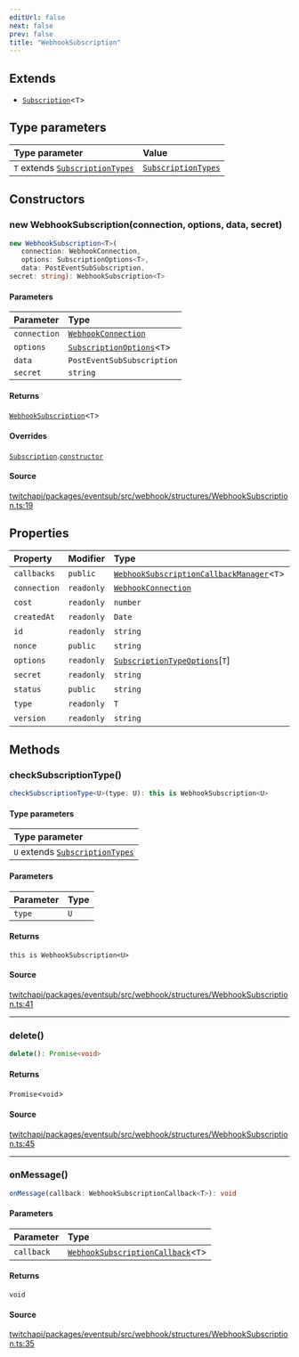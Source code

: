 ```yaml
---
editUrl: false
next: false
prev: false
title: "WebhookSubscription"
---
```


## Extends

- [`Subscription`](/api/eventsub/classes/subscription/)\<`T`\>

## Type parameters

| Type parameter | Value |
| :------ | :------ |
| `T` extends [`SubscriptionTypes`](/api/eventsub/enumerations/subscriptiontypes/) | [`SubscriptionTypes`](/api/eventsub/enumerations/subscriptiontypes/) |

## Constructors

### new WebhookSubscription(connection, options, data, secret)

```ts
new WebhookSubscription<T>(
   connection: WebhookConnection, 
   options: SubscriptionOptions<T>, 
   data: PostEventSubSubscription, 
secret: string): WebhookSubscription<T>
```

#### Parameters

| Parameter | Type |
| :------ | :------ |
| `connection` | [`WebhookConnection`](/api/eventsub/classes/webhookconnection/) |
| `options` | [`SubscriptionOptions`](/api/eventsub/type-aliases/subscriptionoptions/)\<`T`\> |
| `data` | `PostEventSubSubscription` |
| `secret` | `string` |

#### Returns

[`WebhookSubscription`](/api/eventsub/classes/webhooksubscription/)\<`T`\>

#### Overrides

[`Subscription`](/api/eventsub/classes/subscription/).[`constructor`](/api/eventsub/classes/subscription/#constructors)

#### Source

[twitchapi/packages/eventsub/src/webhook/structures/WebhookSubscription.ts:19](https://github.com/pablornc/twitchapi//blob/f8a75ccd701e54db4c91e2b0128974da23f25d14/packages/eventsub/src/webhook/structures/WebhookSubscription.ts#L19)

## Properties

| Property | Modifier | Type | Inherited from |
| :------ | :------ | :------ | :------ |
| `callbacks` | `public` | [`WebhookSubscriptionCallbackManager`](/api/eventsub/classes/webhooksubscriptioncallbackmanager/)\<`T`\> | - |
| `connection` | `readonly` | [`WebhookConnection`](/api/eventsub/classes/webhookconnection/) | - |
| `cost` | `readonly` | `number` | [`Subscription`](/api/eventsub/classes/subscription/).`cost` |
| `createdAt` | `readonly` | `Date` | [`Subscription`](/api/eventsub/classes/subscription/).`createdAt` |
| `id` | `readonly` | `string` | [`Subscription`](/api/eventsub/classes/subscription/).`id` |
| `nonce` | `public` | `string` | [`Subscription`](/api/eventsub/classes/subscription/).`nonce` |
| `options` | `readonly` | [`SubscriptionTypeOptions`](/api/eventsub/interfaces/subscriptiontypeoptions/)\[`T`\] | [`Subscription`](/api/eventsub/classes/subscription/).`options` |
| `secret` | `readonly` | `string` | - |
| `status` | `public` | `string` | [`Subscription`](/api/eventsub/classes/subscription/).`status` |
| `type` | `readonly` | `T` | [`Subscription`](/api/eventsub/classes/subscription/).`type` |
| `version` | `readonly` | `string` | [`Subscription`](/api/eventsub/classes/subscription/).`version` |

## Methods

### checkSubscriptionType()

```ts
checkSubscriptionType<U>(type: U): this is WebhookSubscription<U>
```

#### Type parameters

| Type parameter |
| :------ |
| `U` extends [`SubscriptionTypes`](/api/eventsub/enumerations/subscriptiontypes/) |

#### Parameters

| Parameter | Type |
| :------ | :------ |
| `type` | `U` |

#### Returns

`this is WebhookSubscription<U>`

#### Source

[twitchapi/packages/eventsub/src/webhook/structures/WebhookSubscription.ts:41](https://github.com/pablornc/twitchapi//blob/f8a75ccd701e54db4c91e2b0128974da23f25d14/packages/eventsub/src/webhook/structures/WebhookSubscription.ts#L41)

***

### delete()

```ts
delete(): Promise<void>
```

#### Returns

`Promise`\<`void`\>

#### Source

[twitchapi/packages/eventsub/src/webhook/structures/WebhookSubscription.ts:45](https://github.com/pablornc/twitchapi//blob/f8a75ccd701e54db4c91e2b0128974da23f25d14/packages/eventsub/src/webhook/structures/WebhookSubscription.ts#L45)

***

### onMessage()

```ts
onMessage(callback: WebhookSubscriptionCallback<T>): void
```

#### Parameters

| Parameter | Type |
| :------ | :------ |
| `callback` | [`WebhookSubscriptionCallback`](/api/eventsub/type-aliases/webhooksubscriptioncallback/)\<`T`\> |

#### Returns

`void`

#### Source

[twitchapi/packages/eventsub/src/webhook/structures/WebhookSubscription.ts:35](https://github.com/pablornc/twitchapi//blob/f8a75ccd701e54db4c91e2b0128974da23f25d14/packages/eventsub/src/webhook/structures/WebhookSubscription.ts#L35)
